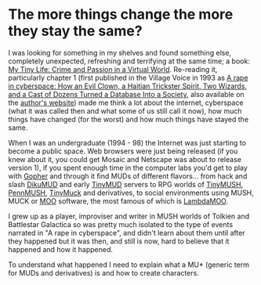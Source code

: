 # The more things change the more they stay the same?

I was looking for something in my shelves and found something else, completely unexpected, refreshing and terrifying at the same time; a book: [My Tiny Life: Crime and Passion in a Virtual World](http://juliandibbell.com/mytinylife/index.html). Re-reading it, particularly chapter 1 (first published in the Village Voice in 1993 as [A rape in cyberspace: How an Evil Clown, a Haitian Trickster Spirit, Two Wizards, and a Cast of Dozens Turned a Database Into a Society](https://www.villagevoice.com/2005/10/18/a-rape-in-cyberspace/), also available on the [author's website](http://www.juliandibbell.com/cyberculture.html)) made me think a lot about the internet, cyberspace (what it was called then and what some of us still call it now), how much things have changed (for the worst) and how much things have stayed the same.

When I was an undergraduate (1994 - 98) the Internet was just starting to become a public space. Web browsers were just being released (if you knew about it, you could get Mosaic and Netscape was about to release version 1), if you spent enough time in the computer labs you'd get to play with [Gopher](https://en.wikipedia.org/wiki/Gopher_(protocol)) and through it find MUDs of different flavors... from hack and slash [DikuMUD](https://dikumud.com/) and early [TinyMUD](https://www.wikiwand.com/en/MUD) servers to RPG worlds of [TinyMUSH](https://en.wikipedia.org/wiki/MUSH), [PennMUSH](https://www.pennmush.org/), [TinyMuck](https://en.wikipedia.org/wiki/TinyMUCK) and derivatives, to social environments using MUSH, MUCK or [MOO](https://en.wikipedia.org/wiki/MOO) software, the most famous of which is [LambdaMOO](https://en.wikipedia.org/wiki/LambdaMOO).

I grew up as a player, improviser and writer in MUSH worlds of Tolkien and Battlestar Galactica so was pretty much isolated to the type of events narrated in "A rape in cyberspace", and didn't learn about them until after they happened but it was then, and still is now, hard to believe that it happened and how it happened.

To understand what happened I need to explain what a MU* (generic term for MUDs and derivatives) is and how to create characters.
